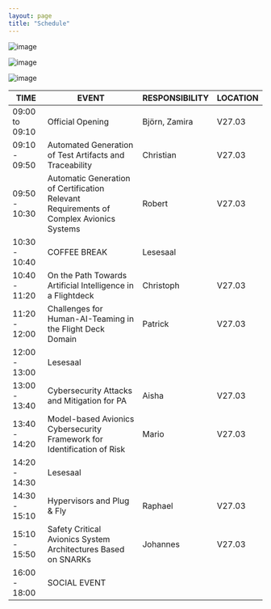 ```yaml
---
layout: page
title: "Schedule"
---
```

![image](https://github.com/Edwin-Isidory/ils.doctoral.seminar.2024.github.io/assets/148284895/f80fa160-3a6e-457e-8101-c2a2c2f49dc8)
  
  ![image](https://github.com/Edwin-Isidory/ils.doctoral.seminar.2024.github.io/assets/148284895/b8731cd5-69e2-45e9-98df-5bbfeb234a41)


  ![image](https://github.com/Edwin-Isidory/ils.doctoral.seminar.2024.github.io/assets/148284895/19ed92a4-a914-48e9-8ea4-a31382e8159d)




| TIME           | EVENT                                                                            | RESPONSIBILITY | LOCATION |
|----------------|----------------------------------------------------|----------------------------------------------|----------|
| 09:00 to 09:10 | Official Opening                                                                    | Björn, Zamira  | V27.03  |
| 09:10 - 09:50  | Automated Generation of Test Artifacts and Traceability                                 | Christian | V27.03   |
| 09:50 - 10:30  | Automatic Generation of Certification Relevant Requirements of Complex Avionics Systems | Robert  | V27.03   |
| 10:30 - 10:40  |                                           COFFEE BREAK                                               | Lesesaal |
| 10:40 - 11:20  | On the Path Towards Artificial Intelligence in a Flightdeck | Christoph                           | V27.03   |
| 11:20 - 12:00  | Challenges for Human-AI-Teaming in the Flight Deck Domain | Patrick                               | V27.03   |
| 12:00 - 13:00  | Lesesaal                                           |                                              |          |
| 13:00 - 13:40  | Cybersecurity Attacks and Mitigation for PA       | Aisha                                         | V27.03   |
| 13:40 - 14:20  | Model-based Avionics Cybersecurity Framework for Identification of Risk | Mario                   | V27.03   |
| 14:20 - 14:30  | Lesesaal                                           |                                              |          |
| 14:30 - 15:10  | Hypervisors and Plug & Fly                         | Raphael                                      | V27.03   |
| 15:10 - 15:50  | Safety Critical Avionics System Architectures Based on SNARKs | Johannes                          | V27.03   |
| 16:00 - 18:00  | SOCIAL EVENT                                      |                                               |          |




